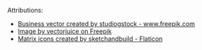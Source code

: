 Attributions:
- <a href='https://www.freepik.com/vectors/business'>Business vector created by studiogstock - www.freepik.com</a>
- <a href="https://www.freepik.com/free-vector/mobile-sim-phone-card-users-with-smartphones-mobile-phone-network-smartphone-plastic-card-microchip-wireless-cellphone-communication-concept-vector-isolated-illustration_11668737.htm#fromView=search&page=1&position=26&uuid=199b1682-ad40-4c9e-aada-bed87b3eec8d">Image by vectorjuice on Freepik</a>
- <a href="https://www.flaticon.com/free-icons/matrix" title="matrix icons">Matrix icons created by sketchandbuild - Flaticon</a>
